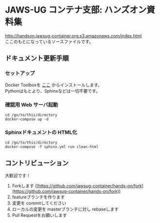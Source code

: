 # JAWS-UG コンテナ支部: ハンズオン資料集

http://handson.jawsug-container.org.s3.amazonaws.com/index.html  
ここのもとになっているソースファイルです。

## ドキュメント更新手順

### セットアップ

Docker Toolboxを [ここ](https://www.docker.com/docker-toolbox) からインストールします。  
Pythonはもとより、Sphinxなどは一切不要です。

### 確認用 Web サーバ起動

```
cd /go/to/this/directory
docker-compose up -d
```

### Sphinxドキュメントの HTML化

```
cd /go/to/this/directory
docker-compose -f sphinx.yml run clean-html
```

## コントリビューション

大歓迎です！

1. Forkします ([https://github.com/jawsug-container/hands-on/fork](https://github.com/jawsug-container/hands-on/fork))
2. featureブランチを作ります
3. 変更を commitしてください
4. ローカルの変更を masterブランチに対し rebaseします
5. Pull Requestをお願いします
